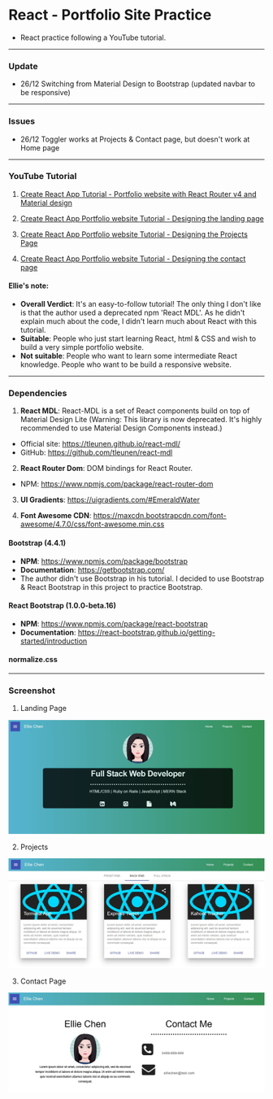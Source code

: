 # React - Portfolio Site Practice

- React practice following a YouTube tutorial.

---

### Update

- 26/12 Switching from Material Design to Bootstrap (updated navbar to be responsive)

---

### Issues

- 26/12 Toggler works at Projects & Contact page, but doesn't work at Home page

---

### YouTube Tutorial

1. [Create React App Tutorial - Portfolio website with React Router v4 and Material design](https://www.youtube.com/watch?v=9AboneIxeM8&list=WL&index=13&t=0s)

2. [Create React App Portfolio website Tutorial - Designing the landing page](https://www.youtube.com/watch?v=n8iA18R76jk&list=WL&index=8)

3. [Create React App Portfolio website Tutorial - Designing the Projects Page](https://www.youtube.com/watch?v=tXVmcNNZrm8&list=PL3KAvm6JMiowqFTXj3oPQkhP7aCgRHFTm&index=3)

4. [Create React App Portfolio website Tutorial - Designing the contact page](https://www.youtube.com/watch?v=YbCxwycqEDg)

#### Ellie's note:

- **Overall Verdict**: It's an easy-to-follow tutorial! The only thing I don't like is that the author used a deprecated npm 'React MDL'. As he didn't explain much about the code, I didn't learn much about React with this tutorial.
- **Suitable**: People who just start learning React, html & CSS and wish to build a very simple portfolio website.
- **Not suitable**: People who want to learn some intermediate React knowledge. People who want to be build a responsive website.

---

### Dependencies

1. **React MDL**: React-MDL is a set of React components build on top of Material Design Lite (Warning: This library is now deprecated. It's highly recommended to use Material Design Components instead.)

- Official site: https://tleunen.github.io/react-mdl/
- GitHub: https://github.com/tleunen/react-mdl

2. **React Router Dom**: DOM bindings for React Router.

- NPM: https://www.npmjs.com/package/react-router-dom

3. **UI Gradients**: https://uigradients.com/#EmeraldWater

4. **Font Awesome CDN**: https://maxcdn.bootstrapcdn.com/font-awesome/4.7.0/css/font-awesome.min.css

#### Bootstrap (4.4.1)

- **NPM**: https://www.npmjs.com/package/bootstrap
- **Documentation**: https://getbootstrap.com/
- The author didn't use Bootstrap in his tutorial. I decided to use Bootstrap & React Bootstrap in this project to practice Bootstrap.

#### React Bootstrap (1.0.0-beta.16)

- **NPM**: https://www.npmjs.com/package/react-bootstrap
- **Documentation**: https://react-bootstrap.github.io/getting-started/introduction

#### normalize.css

---

### Screenshot

1. Landing Page

![Landing Page](./public/landing.JPG)

2. Projects

![Projetcs Page](./public/projects.JPG)

3. Contact Page

![Contact Page](./public/contact.JPG)
